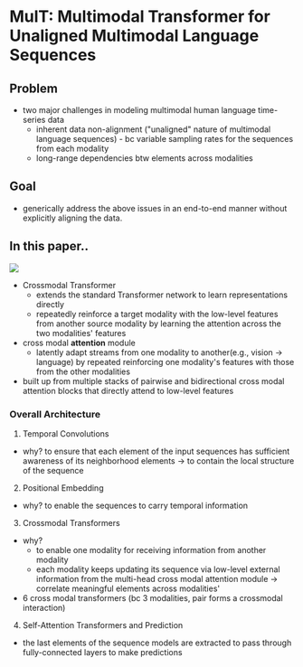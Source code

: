 # MulT: Multimodal Transformer for Unaligned Multimodal Language Sequences
## Problem
- two major challenges in modeling multimodal human language time-series data
    - inherent data non-alignment ("unaligned" nature of multimodal language sequences)
          - bc variable sampling rates for the sequences from each modality
    - long-range dependencies btw elements across modalities      

## Goal
- generically address the above issues in an end-to-end manner without explicitly aligning the data. 

## In this paper..
![](https://raw.githubusercontent.com/yaohungt/Multimodal-Transformer/master/imgs/architecture.png)
- Crossmodal Transformer
    - extends the standard Transformer network to learn representations directly 
    - repeatedly reinforce a target modality with the low-level features from another source modality by learning the attention across the two modalities' features
- cross modal **attention** module 
    - latently adapt streams from one modality to another(e.g., vision -> language) by repeated reinforcing one modality's features with those from the other modalities 
- built up from multiple stacks of pairwise and bidirectional cross modal attention blocks that directly attend to low-level features

### Overall Architecture
1. Temporal Convolutions
- why? to ensure that each element of the input sequences has sufficient awareness of its neighborhood elements -> to contain the local structure of the sequence
2. Positional Embedding
- why? to enable the sequences to carry temporal information
3. Crossmodal Transformers
- why? 
     - to enable one modality for receiving information from another modality
     - each modality keeps updating its sequence via low-level external information from the multi-head cross modal attention module -> correlate meaningful elements across modalities'
- 6 cross modal transformers (bc 3 modalities, pair forms a crossmodal interaction)
4. Self-Attention Transformers and Prediction
- the last elements of the sequence models are extracted to pass through fully-connected layers to make predictions

